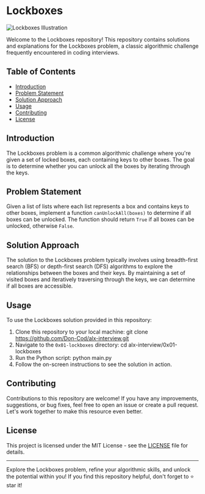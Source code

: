 # Lockboxes

![Lockboxes Illustration](https://upload.wikimedia.org/wikipedia/commons/6/63/Padlock_icon_black.svg)

Welcome to the Lockboxes repository! This repository contains solutions and explanations for the Lockboxes problem, a classic algorithmic challenge frequently encountered in coding interviews.

## Table of Contents
- [Introduction](#introduction)
- [Problem Statement](#problem-statement)
- [Solution Approach](#solution-approach)
- [Usage](#usage)
- [Contributing](#contributing)
- [License](#license)

## Introduction
The Lockboxes problem is a common algorithmic challenge where you're given a set of locked boxes, each containing keys to other boxes. The goal is to determine whether you can unlock all the boxes by iterating through the keys.

## Problem Statement
Given a list of lists where each list represents a box and contains keys to other boxes, implement a function `canUnlockAll(boxes)` to determine if all boxes can be unlocked. The function should return `True` if all boxes can be unlocked, otherwise `False`.

## Solution Approach
The solution to the Lockboxes problem typically involves using breadth-first search (BFS) or depth-first search (DFS) algorithms to explore the relationships between the boxes and their keys. By maintaining a set of visited boxes and iteratively traversing through the keys, we can determine if all boxes are accessible.

## Usage
To use the Lockboxes solution provided in this repository:
1. Clone this repository to your local machine:
        git clone https://github.com/Don-Cod/alx-interview.git
2. Navigate to the `0x01-lockboxes` directory:
        cd alx-interview/0x01-lockboxes
3. Run the Python script:
        python main.py
4. Follow the on-screen instructions to see the solution in action.

## Contributing
Contributions to this repository are welcome! If you have any improvements, suggestions, or bug fixes, feel free to open an issue or create a pull request. Let's work together to make this resource even better.

## License
This project is licensed under the MIT License - see the [LICENSE](LICENSE) file for details.

---

Explore the Lockboxes problem, refine your algorithmic skills, and unlock the potential within you! If you find this repository helpful, don't forget to ⭐️  star it!


